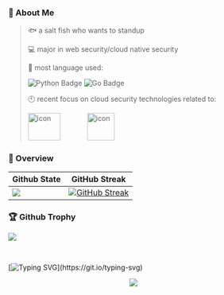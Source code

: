 ### 🌱 About Me

> 🐟 a salt fish who wants to standup
>
> 💻 major in web security/cloud native security
>
> 
>
> 💼 most language used:
> 
> ![Python Badge](https://img.shields.io/badge/Python-70A5FD?logo=python&logoColor=fff&style=flat)
> ![Go Badge](https://img.shields.io/badge/Golang-89B5BE?logo=go&logoColor=fff&style=flat)
>
> 🕙 recent focus on cloud security technologies related to:
> 
>  <img src="https://techstack-generator.vercel.app/docker-icon.svg" alt="icon" style="width: 65px; height: 55px; margin-right: 50px" />
>  <img src="https://techstack-generator.vercel.app/kubernetes-icon.svg" alt="icon" style="width: 55; height: 55px; margin-right: 50px;" />
> 


### 🔭 Overview
 |  Github State  | GitHub Streak |
 | ----  | ----  |
 | ![](https://github-readme-stats.vercel.app/api/?username=dvkunion&theme=rose_pine) | [![GitHub Streak](https://streak-stats.demolab.com?user=DVKunion&theme=tokyonight&hide_border=true&border_radius=4.0&locale=zh_Hans)](https://git.io/streak-stats)  |

### 🏆 Github Trophy
![](https://github-profile-trophy.vercel.app/?username=dvkunion&column=8&theme=nord&no-frame=true)

<br />

[![Typing SVG](https://readme-typing-svg.herokuapp.com?font=Kalam&size=23&duration=3000&pause=1000&color=70A5FD&width=735&lines=%F0%9F%8E%A1++Hope+one+day+you+will+reunite+with+the+most+important+person.)](https://git.io/typing-svg)

<p align="center"><img src="https://profile-counter.glitch.me/dvkunion/count.svg" /></p>
